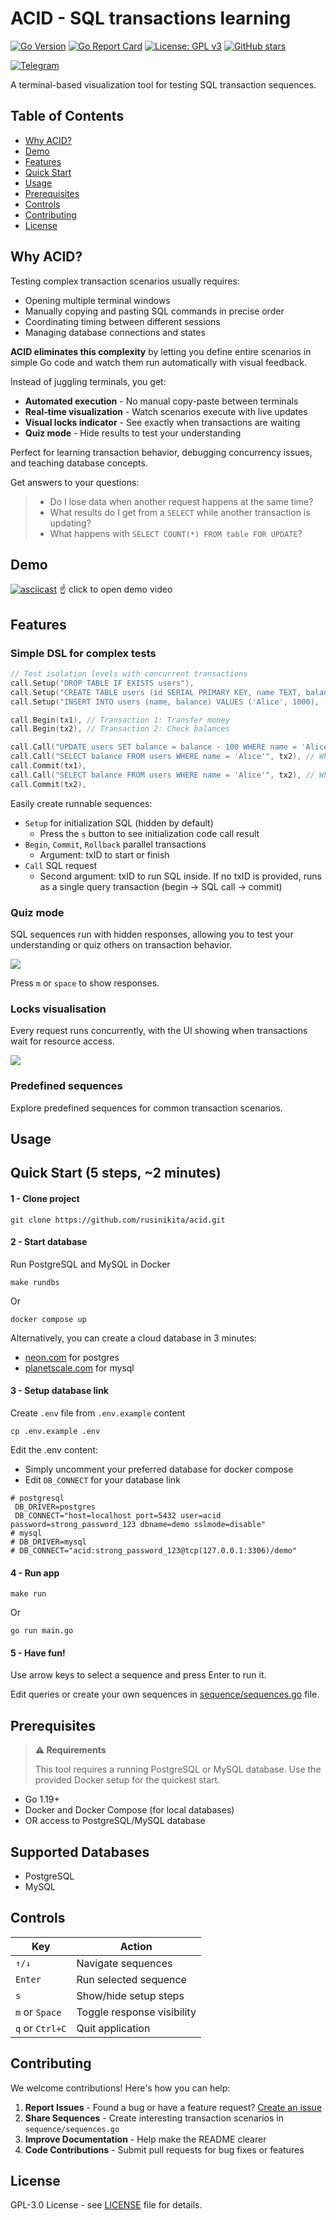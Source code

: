 # ACID - SQL transactions learning

[![Go Version](https://img.shields.io/badge/go-1.19+-blue.svg)](https://golang.org)
[![Go Report Card](https://goreportcard.com/badge/github.com/rusinikita/acid)](https://goreportcard.com/report/github.com/rusinikita/acid)
[![License: GPL v3](https://img.shields.io/badge/License-GPLv3-blue.svg)](https://www.gnu.org/licenses/gpl-3.0)
[![GitHub stars](https://img.shields.io/github/stars/rusinikita/acid.svg?style=social&label=Star)](https://github.com/rusinikita/acid)


[![Telegram](https://img.shields.io/badge/Telegram-@nikitarusin-blue?logo=telegram&logoColor=white)](https://t.me/nikitarusin)

A terminal-based visualization tool for testing SQL transaction sequences.

## Table of Contents
- [Why ACID?](#why-acid)
- [Demo](#demo)
- [Features](#features)
- [Quick Start](#quick-start)
- [Usage](#usage)
- [Prerequisites](#prerequisites)
- [Controls](#controls)
- [Contributing](#contributing)
- [License](#license)

## Why ACID?

Testing complex transaction scenarios usually requires:
- Opening multiple terminal windows
- Manually copying and pasting SQL commands in precise order  
- Coordinating timing between different sessions
- Managing database connections and states

**ACID eliminates this complexity** by letting you define entire scenarios in simple Go code and watch them run automatically with visual feedback.

Instead of juggling terminals, you get:
- **Automated execution** - No manual copy-paste between terminals
- **Real-time visualization** - Watch scenarios execute with live updates
- **Visual locks indicator** - See exactly when transactions are waiting
- **Quiz mode** - Hide results to test your understanding

Perfect for learning transaction behavior, debugging concurrency issues, and teaching database concepts. 

Get answers to your questions:
> - Do I lose data when another request happens at the same time?
> - What results do I get from a `SELECT` while another transaction is updating?
> - What happens with `SELECT COUNT(*) FROM table FOR UPDATE`?

## Demo

[![asciicast](https://asciinema.org/a/738395.svg)](https://asciinema.org/a/738395)
☝️ click to open demo video

## Features

### Simple DSL for complex tests

```go
// Test isolation levels with concurrent transactions
call.Setup("DROP TABLE IF EXISTS users"),
call.Setup("CREATE TABLE users (id SERIAL PRIMARY KEY, name TEXT, balance INTEGER)"),
call.Setup("INSERT INTO users (name, balance) VALUES ('Alice', 1000), ('Bob', 500)"),

call.Begin(tx1), // Transaction 1: Transfer money  
call.Begin(tx2), // Transaction 2: Check balances

call.Call("UPDATE users SET balance = balance - 100 WHERE name = 'Alice'", tx1),
call.Call("SELECT balance FROM users WHERE name = 'Alice'", tx2), // What balance is shown?
call.Commit(tx1),
call.Call("SELECT balance FROM users WHERE name = 'Alice'", tx2), // What about now?
call.Commit(tx2),
```

Easily create runnable sequences:
- `Setup` for initialization SQL (hidden by default)
  - Press the `s` button to see initialization code call result
- `Begin`, `Commit`, `Rollback` parallel transactions
  - Argument: txID to start or finish
- `Call` SQL request
  - Second argument: txID to run SQL inside. If no txID is provided, runs as a single query transaction (begin → SQL call → commit) 


### Quiz mode

SQL sequences run with hidden responses, allowing you to test your understanding or quiz others on transaction behavior.

![](docs/response_hide_mode.png)

Press `m` or `space` to show responses.

### Locks visualisation

Every request runs concurrently, with the UI showing when transactions wait for resource access.

![](docs/locks_visualisation.png)

### Predefined sequences

Explore predefined sequences for common transaction scenarios.

## Usage

## Quick Start (5 steps, ~2 minutes)

#### 1 - Clone project

```shell
git clone https://github.com/rusinikita/acid.git
```

#### 2 - Start database

Run PostgreSQL and MySQL in Docker

```shell
make rundbs
```

Or
```shell
docker compose up
```

Alternatively, you can create a cloud database in 3 minutes:
- [neon.com](https://neon.com) for postgres
- [planetscale.com](https://planetscale.com/) for mysql

#### 3 - Setup database link

Create `.env` file from `.env.example` content

```shell
cp .env.example .env
```

Edit the .env content:
- Simply uncomment your preferred database for docker compose
- Edit `DB_CONNECT` for your database link

```dotenv
# postgresql
 DB_DRIVER=postgres
 DB_CONNECT="host=localhost port=5432 user=acid password=strong_password_123 dbname=demo sslmode=disable"
# mysql
# DB_DRIVER=mysql
# DB_CONNECT="acid:strong_password_123@tcp(127.0.0.1:3306)/demo"
```

#### 4 - Run app

```shell
make run
```

Or

```shell
go run main.go
```

#### 5 - Have fun!

Use arrow keys to select a sequence and press Enter to run it.

Edit queries or create your own sequences in [sequence/sequences.go](sequence/sequences.go) file.

## Prerequisites

> **⚠️ Requirements**
> 
> This tool requires a running PostgreSQL or MySQL database. Use the provided Docker setup for the quickest start.

- Go 1.19+ 
- Docker and Docker Compose (for local databases)
- OR access to PostgreSQL/MySQL database

## Supported Databases

- PostgreSQL 
- MySQL

## Controls

| Key             | Action |
|-----------------|--------|
| `↑/↓`           | Navigate sequences |
| `Enter`         | Run selected sequence |
| `s`             | Show/hide setup steps |
| `m` or `Space`  | Toggle response visibility |
| `q` or `Ctrl+C` | Quit application |

## Contributing

We welcome contributions! Here's how you can help:

1. **Report Issues** - Found a bug or have a feature request? [Create an issue](https://github.com/rusinikita/acid/issues)
2. **Share Sequences** - Create interesting transaction scenarios in `sequence/sequences.go` 
3. **Improve Documentation** - Help make the README clearer
4. **Code Contributions** - Submit pull requests for bug fixes or features

## License

GPL-3.0 License - see [LICENSE](LICENSE) file for details.

